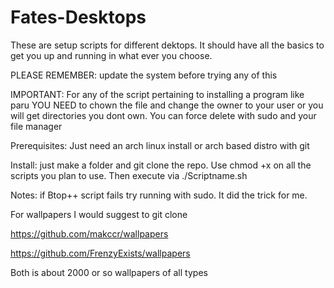 # Fates-Desktops
These are setup scripts for different dektops. It should have all the basics to get you up and running in what ever you choose.

PLEASE REMEMBER: update the system before trying any of this

IMPORTANT: For any of the script pertaining to installing a program like paru
YOU NEED to chown the file and change the owner to your user or you will get 
directories you dont own. You can force delete with sudo and your file manager

Prerequisites: Just need an arch linux install or arch based distro with git

Install: just make a folder and git clone the repo. Use chmod +x on all the scripts you plan to use.
Then execute via ./Scriptname.sh

Notes: if Btop++ script fails try running with sudo. It did the trick for me.

For wallpapers I would suggest to git clone

https://github.com/makccr/wallpapers

https://github.com/FrenzyExists/wallpapers

Both is about 2000 or so wallpapers of all types 
